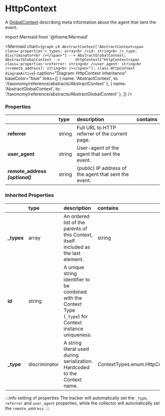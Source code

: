 # HttpContext

A [GlobalContext](/taxonomy/reference/global-contexts/overview.md) describing meta information about the agent that sent the event.

import Mermaid from '@theme/Mermaid'

<Mermaid chart={`
    graph LR
      AbstractContext["AbstractContext<span class='properties'>_types: array<br />id: string<br />_type: discriminator<br /></span>"] --> AbstractGlobalContext;
      AbstractGlobalContext -->       HttpContext["HttpContext<span class='properties'>referrer: string<br />user_agent: string<br />remote_address?: string<br /></span>"];
    class HttpContext diagramActive
  `}
  caption="Diagram: HttpContext inheritance"
  baseColor="blue"
  links={[
{ name: 'AbstractContext', to: '/taxonomy/reference/abstracts/AbstractContext' }, { name: 'AbstractGlobalContext', to: '/taxonomy/reference/abstracts/AbstractGlobalContext' },   ]}
/>

### Properties

|                                  | type   | description                                           | contains |
|:---------------------------------|:-------|:------------------------------------------------------|:---------|
| **referrer**                     | string | Full URL to HTTP referrer of the current page.        |          |
| **user\_agent**                  | string | User-agent of the agent that sent the event.          |          |
| **remote\_address _[optional]_** | string | (public) IP address of the agent that sent the event. |          |
### Inherited Properties

|             | type          | description                                                                                                | contains                      |
|:------------|:--------------|:-----------------------------------------------------------------------------------------------------------|:------------------------------|
| **\_types** | array         | An ordered list of the parents of this Context, itself included as the last element.                       | string                        |
| **id**      | string        | A unique string identifier to be combined with the Context Type (`_type`) for Context instance uniqueness. |                               |
| **\_type**  | discriminator | A string literal used during serialization. Hardcoded to the Context name.                                 | ContextTypes.enum.HttpContext |

:::info setting of properties
The tracker will automatically set the `_type`, `referrer` and `user_agent` properties, while the collector will automatically set the `remote_address`.
:::
